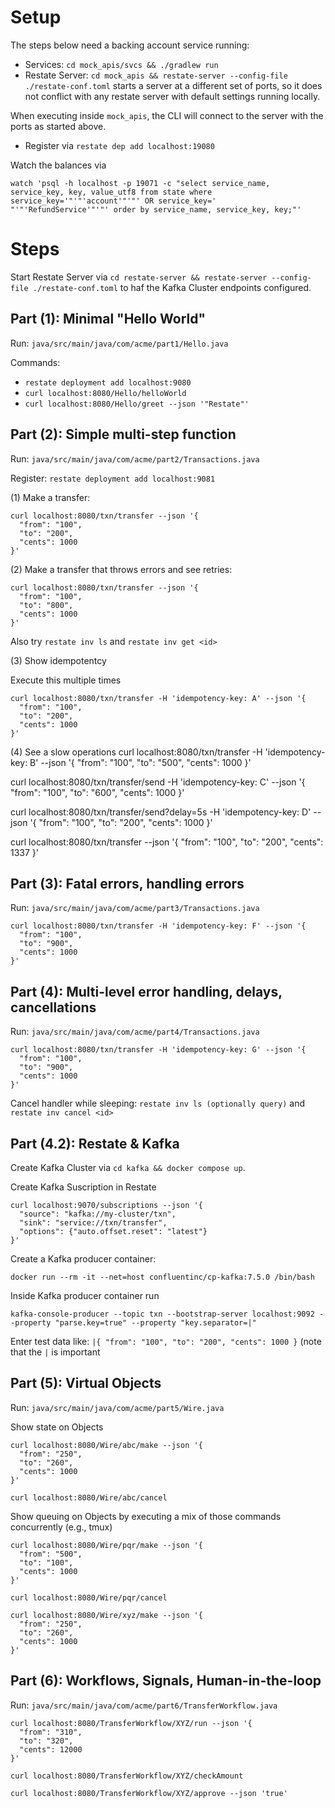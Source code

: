 # Setup

The steps below need a backing account service running:

* Services: `cd mock_apis/svcs && ./gradlew run`
* Restate Server: `cd mock_apis && restate-server --config-file ./restate-conf.toml` starts a server at a different set of ports, so it does not conflict with any restate server with default settings running locally.

When executing inside `mock_apis`, the CLI will connect to the server with the ports as started above.
* Register via `restate dep add localhost:19080`

Watch the balances via
```
watch 'psql -h localhost -p 19071 -c "select service_name, service_key, key, value_utf8 from state where service_key='"'"'account'"'"' OR service_key='
"'"'RefundService'"'"' order by service_name, service_key, key;"'
```


# Steps

Start Restate Server via `cd restate-server && restate-server --config-file ./restate-conf.toml` to haf the Kafka Cluster endpoints configured.


## Part (1): Minimal "Hello World"

Run: `java/src/main/java/com/acme/part1/Hello.java`

Commands:

* `restate deployment add localhost:9080`
* `curl localhost:8080/Hello/helloWorld`
* `curl localhost:8080/Hello/greet --json '"Restate"'`

## Part (2): Simple multi-step function

Run: `java/src/main/java/com/acme/part2/Transactions.java`

Register: `restate deployment add localhost:9081`


(1) Make a transfer:
```
curl localhost:8080/txn/transfer --json '{
  "from": "100",
  "to": "200",
  "cents": 1000
}'
```

(2) Make a transfer that throws errors and see retries:
```
curl localhost:8080/txn/transfer --json '{
  "from": "100",
  "to": "800",
  "cents": 1000
}'
```

Also try `restate inv ls` and `restate inv get <id>`


(3) Show idempotentcy

Execute this multiple times
```
curl localhost:8080/txn/transfer -H 'idempotency-key: A' --json '{
  "from": "100",
  "to": "200",
  "cents": 1000
}'
```

(4) See a slow operations
curl localhost:8080/txn/transfer -H 'idempotency-key: B' --json '{
  "from": "100",
  "to": "500",
  "cents": 1000
}'

curl localhost:8080/txn/transfer/send -H 'idempotency-key: C' --json '{
  "from": "100",
  "to": "600",
  "cents": 1000
}'

curl localhost:8080/txn/transfer/send?delay=5s -H 'idempotency-key: D' --json '{
  "from": "100",
  "to": "200",
  "cents": 1000
}'

curl localhost:8080/txn/transfer --json '{
  "from": "100",
  "to": "200",
  "cents": 1337
}'


## Part (3): Fatal errors, handling errors

Run: `java/src/main/java/com/acme/part3/Transactions.java`

```
curl localhost:8080/txn/transfer -H 'idempotency-key: F' --json '{
  "from": "100",
  "to": "900",
  "cents": 1000
}'
```

## Part (4): Multi-level error handling, delays, cancellations

Run: `java/src/main/java/com/acme/part4/Transactions.java`

```
curl localhost:8080/txn/transfer -H 'idempotency-key: G' --json '{
  "from": "100",
  "to": "900",
  "cents": 1000
}'
```

Cancel handler while sleeping: `restate inv ls (optionally query)` and `restate inv cancel <id>`


## Part (4.2): Restate & Kafka

Create Kafka Cluster via `cd kafka && docker compose up`.

Create Kafka Suscription in Restate
```
curl localhost:9070/subscriptions --json '{
  "source": "kafka://my-cluster/txn",
  "sink": "service://txn/transfer",
  "options": {"auto.offset.reset": "latest"}
}'
```

Create a Kafka producer container:
```
docker run --rm -it --net=host confluentinc/cp-kafka:7.5.0 /bin/bash
```

Inside Kafka producer container run
```
kafka-console-producer --topic txn --bootstrap-server localhost:9092 --property "parse.key=true" --property "key.separator=|"
```

Enter test data like: `|{ "from": "100", "to": "200", "cents": 1000 }` (note that the `|` is important


## Part (5): Virtual Objects

Run: `java/src/main/java/com/acme/part5/Wire.java`

Show state on Objects
```
curl localhost:8080/Wire/abc/make --json '{
  "from": "250",
  "to": "260",
  "cents": 1000
}'

curl localhost:8080/Wire/abc/cancel

```

Show queuing on Objects by executing a mix of those commands concurrently (e.g., tmux)

```
curl localhost:8080/Wire/pqr/make --json '{
  "from": "500",
  "to": "100",
  "cents": 1000
}'

curl localhost:8080/Wire/pqr/cancel

curl localhost:8080/Wire/xyz/make --json '{
  "from": "250",
  "to": "260",
  "cents": 1000
}'
```


## Part (6): Workflows, Signals, Human-in-the-loop

Run: `java/src/main/java/com/acme/part6/TransferWorkflow.java`

```
curl localhost:8080/TransferWorkflow/XYZ/run --json '{
  "from": "310",
  "to": "320",
  "cents": 12000
}'

curl localhost:8080/TransferWorkflow/XYZ/checkAmount

curl localhost:8080/TransferWorkflow/XYZ/approve --json 'true'
```

